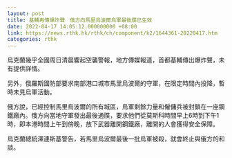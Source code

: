 ```yaml
---
layout: post
title: 基輔再傳爆炸聲　俄方向馬里烏波爾烏軍最後牒已生效
date: 2022-04-17 14:05:12.000000000 +08:00
link: https://news.rthk.hk/rthk/ch/component/k2/1644361-20220417.htm
categories: rthk
---
```


烏克蘭幾乎全國周日清晨響起空襲警報，地方傳媒報道，首都基輔傳出爆炸聲，未有提供詳情。

另外，俄羅斯國防部要求南部港口城市馬里烏波爾的守軍，在限定時間內投降，暫時未見烏軍活動。

俄方說，已經控制馬里烏波爾的所有城區，烏軍剩餘力量和僱傭兵被封鎖在一座鋼鐵廠內。俄方向當地守軍發出最後通牒，要求他們從莫斯科時間早上6時到下午1時，即本港時間上午到傍晚，放下武器離開鋼鐵廠，離開的人會獲得安全保障。

烏克蘭總統澤連斯基警告，若馬里烏波爾最後一批烏軍被殺，就會終止與俄方的和談。
